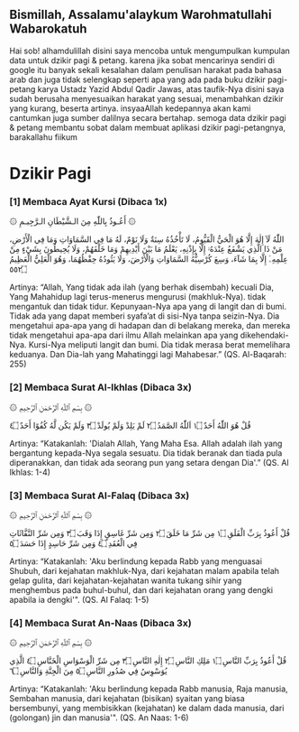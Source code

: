 ## Bismillah, Assalamu'alaykum Warohmatullahi Wabarokatuh

Hai sob! alhamdulillah disini saya mencoba untuk mengumpulkan kumpulan data untuk dzikir pagi & petang. karena jika sobat mencarinya sendiri di google itu banyak sekali kesalahan dalam penulisan harakat pada bahasa arab dan juga tidak selengkap seperti apa yang ada pada buku dzikir pagi-petang karya Ustadz Yazid Abdul Qadir Jawas, atas taufik-Nya disini saya sudah berusaha menyesuaikan harakat yang sesuai, menambahkan dzikir yang kurang, beserta artinya. insyaaAllah kedepannya akan kami cantumkan juga sumber dalilnya secara bertahap. semoga data dzikir pagi & petang membantu sobat dalam membuat aplikasi dzikir pagi-petangnya, barakallahu fiikum 

# Dzikir Pagi
### [1] Membaca Ayat Kursi  (Dibaca 1x)

 ۞ أَعُـوذُ بِاللّٰهِ مِنَ الـشَّيْطَانِ الـرَّجِيـمِ ۞
 
 اللّٰهُ لَآ ﺇِلٰهَ ﺇِلَّا هُوَ الْحَيُّ الْقَيُّومُ، لَا تَأْخُذُهُ سِنَةٌ وَلَا نَوْمٌ، لَهُ مَا فِي السَّمَاوَاتِ وَمَا فِي الْأَرْضِ، مَنْ ذَا الَّذِي يَشْفَعُ عِنْدَهُۥۤ ﺇِلَّا بِإِذْنِهِ، يَعْلَمُ مَا بَيْنَ أَيْدِيهِمْ وَمَا خَلْفَهُمْ، وَلَا يُحِيطُونَ بِشَيْءٍ مِنْ عِلْمِهِۦٓ ﺇِلَّا بِمَا شَآءَ، وَسِعَ كُرْسِيُّهُ السَّمَاوَاتِ وَالْأَرْضَ، وَلَا يَئُودُهُ حِفْظُهُمَا، وَهُوَ الْعَلِيُّ الْعَظِيمُ ٥٥۲۝
        
Artinya: 
“Allah, Yang tidak ada ilah (yang berhak disembah) kecuali Dia, Yang Mahahidup lagi terus-menerus mengurusi (makhluk-Nya). tidak mengantuk dan tidak tidur. Kepunyaan-Nya apa yang di langit dan di bumi. Tidak ada yang dapat memberi syafa’at di sisi-Nya tanpa seizin-Nya. Dia mengetahui apa-apa yang di hadapan dan di belakang mereka, dan mereka tidak mengetahui apa-apa dari ilmu Allah melainkan apa yang dikehendaki-Nya. Kursi-Nya meliputi langit dan bumi. Dia tidak merasa berat memelihara keduanya. Dan Dia-lah yang Mahatinggi lagi Mahabesar.” (QS. Al-Baqarah: 255)

### [2] Membaca Surat Al-Ikhlas (Dibaca 3x)

۞ بِسْمِ ٱللّٰهِ ٱلرَّحْمٰنِ ٱلرَّحِيمِ ۞

قُلْ هُوَ اللّٰهُ أَحَدٌ ۱۝ اَللّٰهُ الصَّمَدُ ۲۝ لَمْ يَلِدْ وَلَمْ يُولَدْ ۳۝ وَلَمْ يَكُن لَّهُ كُفُوًا أَحَدٌ ٤۝
            
 Artinya:
“Katakanlah: 'Dialah Allah, Yang Maha Esa. Allah adalah ilah yang bergantung kepada-Nya segala sesuatu. Dia tidak beranak dan tiada pula diperanakkan, dan tidak ada seorang pun yang setara dengan Dia'.” (QS. Al Ikhlas: 1-4)

### [3] Membaca Surat Al-Falaq (Dibaca 3x)

۞ بِسْمِ ٱللّٰهِ ٱلرَّحْمٰنِ ٱلرَّحِيمِ ۞
            
قُلْ أَعُوذُ بِرَبِّ الْفَلَقِ ۱۝ مِن شَرِّ مَا خَلَقَ ۲۝ وَمِن شَرِّ غَاسِقٍ إِذَا وَقَبَ ۳۝ وَمِن شَرِّ النَّفَّاثَاتِ فِي الْعُقَدِ ٤۝ وَمِن شَرِّ حَاسِدٍ إِذَا حَسَدَ ٥۝

Artinya:
“Katakanlah: 'Aku berlindung kepada Rabb yang menguasai Shubuh, dari kejahatan makhluk-Nya, dari kejahatan malam apabila telah gelap gulita, dari kejahatan-kejahatan wanita tukang sihir yang menghembus pada buhul-buhul, dan dari kejahatan orang yang dengki apabila ia dengki'". (QS. Al Falaq: 1-5)

### [4] Membaca Surat An-Naas (Dibaca 3x)

۞ بِسْمِ ٱللّٰهِ ٱلرَّحْمٰنِ ٱلرَّحِيمِ ۞
            
قُلْ أَعُوذُ بِرَبِّ النَّاسِ ۱۝ مَلِكِ النَّاسِ ۲۝ ﺇِلٰهِ النَّاسِ ۳۝ مِن شَرِّ الْوَسْوَاسِ الْخَنَّاسِ ٤۝ الَّذِي يُوَسْوِسُ فِي صُدُورِ النَّاسِ ٥۝ مِنَ الْجِنَّةِ وَالنَّاسِ ٦۝

Artinya:
“Katakanlah: 'Aku berlindung kepada Rabb manusia, Raja manusia, Sembahan manusia, dari kejahatan (bisikan) syaitan yang biasa bersembunyi, yang membisikkan (kejahatan) ke dalam dada manusia, dari (golongan) jin dan manusia'". (QS. An Naas: 1-6)



